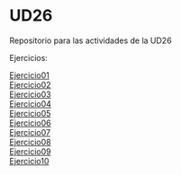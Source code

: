 # UD26
 Repositorio para las actividades de la UD26
 
 Ejercicios:

<a href="https://jordicunillerarivera.github.io/UD26/Ejercicio01/">Ejercicio01</a><br>
<a href="https://jordicunillerarivera.github.io/UD26/Ejercicio02/">Ejercicio02</a><br>
<a href="https://jordicunillerarivera.github.io/UD26/Ejercicio03/">Ejercicio03</a><br>
<a href="https://jordicunillerarivera.github.io/UD26/Ejercicio04/">Ejercicio04</a><br>
<a href="https://jordicunillerarivera.github.io/UD26/Ejercicio05/">Ejercicio05</a><br>
<a href="https://jordicunillerarivera.github.io/UD26/Ejercicio06/">Ejercicio06</a><br>
<a href="https://jordicunillerarivera.github.io/UD26/Ejercicio07/">Ejercicio07</a><br>
<a href="https://jordicunillerarivera.github.io/UD26/Ejercicio08/">Ejercicio08</a><br>
<a href="https://jordicunillerarivera.github.io/UD26/Ejercicio09/">Ejercicio09</a><br>
<a href="https://jordicunillerarivera.github.io/UD26/Ejercicio10/">Ejercicio10</a>
